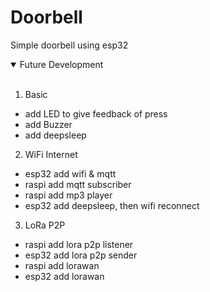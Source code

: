 # Doorbell

Simple doorbell using esp32

<details open>
<summary>Future Development</summary>
<br>

1. Basic
- add LED to give feedback of press
- add Buzzer
- add deepsleep

2. WiFi Internet
- esp32 add wifi & mqtt
- raspi add mqtt subscriber
- raspi add mp3 player
- esp32 add deepsleep, then wifi reconnect

3. LoRa P2P
- raspi add lora p2p listener
- esp32 add lora p2p sender
- raspi add lorawan
- esp32 add lorawan
</details>